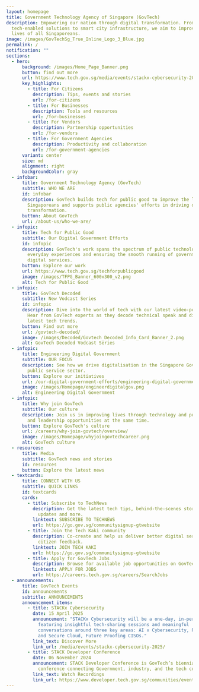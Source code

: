 ```yaml
---
layout: homepage
title: Government Technology Agency of Singapore (GovTech)
description: Empowering our nation through digital transformation. From
  tech-enabled solutions to smart city infrastructure, we aim to improve the
  lives of all Singaporeans.
image: /images/GovTechSg_True_Inline_Logo_3_Blue.jpg
permalink: /
notification: ""
sections:
  - hero:
      background: /images/Home_Page_Banner.png
      button: find out more
      url: https://www.tech.gov.sg/media/events/stackx-cybersecurity-2025/
      key_highlights:
        - title: For Citizens
          description: Tips, events and stories
          url: /for-citizens
        - title: For Businesses
          description: Tools and resources
          url: /for-businesses
        - title: For Vendors
          description: Partnership opportunities
          url: /for-vendors
        - title: For Government Agencies
          description: Productivity and collaboration
          url: /for-government-agencies
      variant: center
      size: md
      alignment: right
      backgroundColor: gray
  - infobar:
      title: Government Technology Agency (GovTech)
      subtitle: WHO WE ARE
      id: infobar
      description: GovTech builds tech for public good to improve the lives of
        Singaporeans and supports public agencies' efforts in driving digital
        transformation.
      button: About GovTech
      url: /about-us/who-we-are/
  - infopic:
      title: Tech for Public Good
      subtitle: Our Digital Government Efforts
      id: infopic
      description: GovTech's work spans the spectrum of public technology, enhancing
        everyday experiences and ensuring the smooth running of government
        digital services.
      button: Explore our work
      url: https://www.tech.gov.sg/techforpublicgood
      image: /images/TFPG_Banner_600x300_v2.png
      alt: Tech for Public Good
  - infopic:
      title: GovTech Decoded
      subtitle: New Vodcast Series
      id: infopic
      description: Dive into the world of tech with our latest video-podcast series.
        Hear from GovTech experts as they decode technical speak and discuss the
        latest tech trends.
      button: Find out more
      url: /govtech-decoded/
      image: /images/Decoded/Govtech_Decoded_Info_Card_Banner_2.png
      alt: GovTech Decoded Vodcast Series
  - infopic:
      title: Engineering Digital Government
      subtitle: OUR FOCUS
      description: See how we drive digitalisation in the Singapore Government and the
        public service sector.
      button: Explore our initiatives
      url: /our-digital-government-efforts/engineering-digital-government/
      image: /images/Homepage/engineerdigitalgov.png
      alt: Engineering Digital Government
  - infopic:
      title: Why join GovTech
      subtitle: Our culture
      description: Join us in improving lives through technology and pursuing learning
        and leadership opportunities at the same time.
      button: Explore GovTech's culture
      url: /careers/why-join-govtech/overview/
      image: /images/Homepage/whyjoingovtechcareer.png
      alt: GovTech culture
  - resources:
      title: Media
      subtitle: GovTech news and stories
      id: resources
      button: Explore the latest news
  - textcards:
      title: CONNECT WITH US
      subtitle: QUICK LINKS
      id: textcards
      cards:
        - title: Subscribe to TechNews
          description: Get the latest tech tips, behind-the-scenes stories, GovTech
            updates and more.
          linktext: SUBSCRIBE TO TECHNEWS
          url: https://go.gov.sg/communitysignup-gtwebsite
        - title: Join the Tech Kaki community
          description: Co-create and help us deliver better digital services through
            citizen feedback.
          linktext: JOIN TECH KAKI
          url: https://go.gov.sg/communitysignup-gtwebsite
        - title: Apply for GovTech Jobs
          description: Browse for available job opportunities on GovTech's career portal.
          linktext: APPLY FOR JOBS
          url: https://careers.tech.gov.sg/careers/SearchJobs
  - announcements:
      title: GovTech Events
      id: announcements
      subtitle: ANNOUNCEMENTS
      announcement_items:
        - title: STACKx Cybersecurity
          date: 15 April 2025
          announcement: "STACKx Cybersecurity will be a one-day, in-person event,
            featuring insightful tech-sharing sessions and meaningful
            conversations around three key areas: AI x Cybersecurity, Resilient
            and Secure Cloud, Future Proofing CISOs."
          link_text: Discover More
          link_url: /media/events/stackx-cybersecurity-2025/
        - title: STACK Developer Conference
          date: 06 November 2024
          announcement: STACK Developer Conference is GovTech’s biennial flagship
            conference connecting Government, industry, and the tech community.
          link_text: Watch Recordings
          link_url: https://www.developer.tech.gov.sg/communities/events/conferences/stack-developer-conference-2024/recordings
---
```

